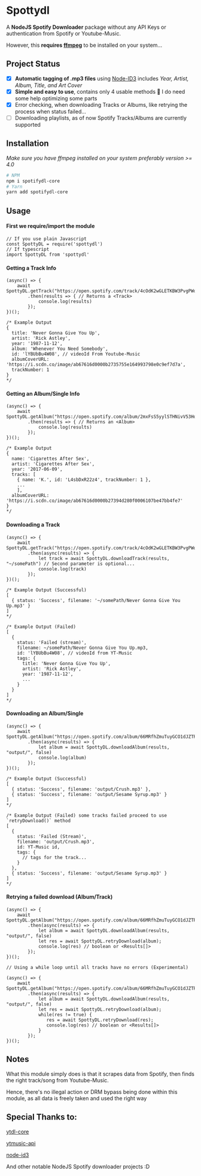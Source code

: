 # Spottydl

A **NodeJS Spotify Downloader** package without any API Keys or authentication from Spotify or Youtube-Music.

However, this **requires [ffmpeg](https://ffmpeg.org/download.html)** to be installed on your system...

## Project Status

- [x] **Automatic tagging of .mp3 files** using [Node-ID3](https://github.com/Zazama/node-id3) includes _Year, Artist, Album, Title, and Art Cover_
- [x] **Simple and easy to use**, contains only 4 usable methods 🤔 I do need some help optimizing some parts
- [x] Error checking, when downloading Tracks or Albums, like retrying the process when status failed...
- [ ] Downloading playlists, as of now Spotify Tracks/Albums are currently supported

## Installation 

_Make sure you have ffmpeg installed on your system preferably version >= 4.0_

```sh
# NPM
npm i spotifydl-core
# Yarn
yarn add spotifydl-core
```

## Usage

#### First we require/import the module

```JS
// If you use plain Javascript
const SpottyDL = require('spottydl')
// If typescript
import SpottyDL from 'spottydl'
```

#### Getting a Track Info

```JS
(async() => {
    await SpottyDL.getTrack("https://open.spotify.com/track/4cOdK2wGLETKBW3PvgPWqT")
        .then(results => { // Returns a <Track>
            console.log(results)
        });
})();

/* Example Output
{
  title: 'Never Gonna Give You Up',
  artist: 'Rick Astley',
  year: '1987-11-12',
  album: 'Whenever You Need Somebody',
  id: 'lYBUbBu4W08', // videoId From Youtube-Music
  albumCoverURL: 'https://i.scdn.co/image/ab67616d0000b2735755e164993798e0c9ef7d7a',
  trackNumber: 1
}
*/
```

#### Getting an Album/Single Info

```JS
(async() => {
    await SpottyDL.getAlbum("https://open.spotify.com/album/2mxFsS5yylSTHNivV53HoA")
        .then(results => { // Returns an <Album>
            console.log(results)
        });
})();

/* Example Output
{
  name: 'Cigarettes After Sex',
  artist: 'Cigarettes After Sex',
  year: '2017-06-09',
  tracks: [
    { name: 'K.', id: 'L4sbDxR22z4', trackNumber: 1 },
    ...
    ],
  albumCoverURL: 'https://i.scdn.co/image/ab67616d0000b27394d280f0006107be47bb4fe7'
}
*/
```

#### Downloading a Track

```JS
(async() => {
    await SpottyDL.getTrack("https://open.spotify.com/track/4cOdK2wGLETKBW3PvgPWqT")
        .then(async(results) => {
            let track = await SpottyDL.downloadTrack(results, "~/somePath") // Second parameter is optional...
            console.log(track)
        });
})();

/* Example Output (Successful)
[ 
  { status: 'Success', filename: '~/somePath/Never Gonna Give You Up.mp3' }
]
*/

/* Example Output (Failed)
[ 
  { 
    status: 'Failed (stream)', 
    filename: ~/somePath/Never Gonna Give You Up.mp3, 
    id: 'lYBUbBu4W08', // videoId from YT-Music
    tags: {
      title: 'Never Gonna Give You Up',
      artist: 'Rick Astley',
      year: '1987-11-12',
      ...
    }
  }
]
*/
```

#### Downloading an Album/Single

```JS
(async() => {
    await SpottyDL.getAlbum("https://open.spotify.com/album/66MRfhZmuTuyGCO1dJZTRB")
        .then(async(results) => {
            let album = await SpottyDL.downloadAlbum(results, "output/", false)
            console.log(album)
        });
})();

/* Example Output (Successful)
[
  { status: 'Success', filename: 'output/Crush.mp3' },
  { status: 'Success', filename: 'output/Sesame Syrup.mp3' }
]
*/

/* Example Output (Failed) some tracks failed proceed to use `retryDownload()` method
[
  { 
    status: 'Failed (Stream)', 
    filename: 'output/Crush.mp3',
    id: YT-Music id, 
    tags: {
      // tags for the track... 
    }
  },
  { status: 'Success', filename: 'output/Sesame Syrup.mp3' }
]
*/
```

#### Retrying a failed download (Album/Track)

```JS
(async() => {
    await SpottyDL.getAlbum("https://open.spotify.com/album/66MRfhZmuTuyGCO1dJZTRB")
        .then(async(results) => {
            let album = await SpottyDL.downloadAlbum(results, "output/", false)
            let res = await SpottyDL.retryDownload(album); 
            console.log(res) // boolean or <Results[]>
        });
})();

// Using a while loop until all tracks have no errors (Experimental)

(async() => {
    await SpottyDL.getAlbum("https://open.spotify.com/album/66MRfhZmuTuyGCO1dJZTRB")
        .then(async(results) => {
            let album = await SpottyDL.downloadAlbum(results, "output/", false)
            let res = await SpottyDL.retryDownload(album); 
            while(res != true) {
               res = await SpottyDL.retryDownload(res);
               console.log(res) // boolean or <Results[]>
            }
        });
})();
```

## Notes

What this module simply does is that it scrapes data from Spotify, then finds the right track/song from Youtube-Music.

Hence, there's no illegal action or DRM bypass being done within this module, as all data is freely taken and used the right way

## Special Thanks to:

[ytdl-core](https://github.com/fent/node-ytdl-core)

[ytmusic-api](https://github.com/zS1L3NT/ts-npm-ytmusic-api)

[node-id3](https://github.com/Zazama/node-id3)

And other notable NodeJS Spotify downloader projects :D
